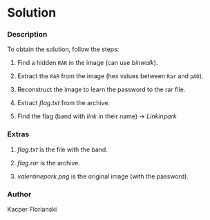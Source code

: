 # Solution

### Description

To obtain the solution, follow the steps:

1. Find a hidden `RAR` in the image (can use *binwalk*).

2. Extract the `RAR` from the image (hex values between `Rar` and `pAD`).

3. Reconstruct the image to learn the password to the rar file.

4. Extract *flag.txt* from the archive.

5. Find the flag (band with *link* in their name) -> *Linkinpark*

### Extras

1. *flag.txt* is the file with the band.

2. *flag.rar* is the archive.

3. *valentinepark.png* is the original image (with the password).

### Author

Kacper Florianski
